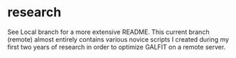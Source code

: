 # research
See Local branch for a more extensive README. This current branch (remote) almost entirely contains various novice scripts I created during my first two years of research in order to optimize GALFIT on a remote server.
